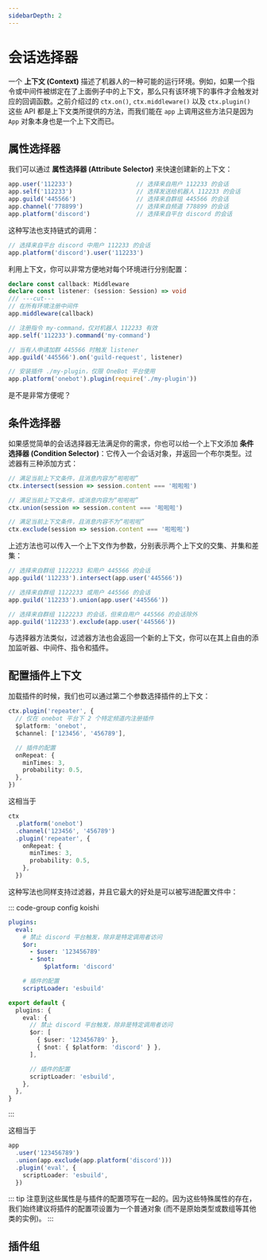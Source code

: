 ```yaml
---
sidebarDepth: 2
---
```


# 会话选择器

一个 **上下文 (Context)** 描述了机器人的一种可能的运行环境。例如，如果一个指令或中间件被绑定在了上面例子中的上下文，那么只有该环境下的事件才会触发对应的回调函数。之前介绍过的 `ctx.on()`, `ctx.middleware()` 以及 `ctx.plugin()` 这些 API 都是上下文类所提供的方法，而我们能在 `app` 上调用这些方法只是因为 `App` 对象本身也是一个上下文而已。

## 属性选择器

我们可以通过 **属性选择器 (Attribute Selector)** 来快速创建新的上下文：

```ts
app.user('112233')                  // 选择来自用户 112233 的会话
app.self('112233')                  // 选择发送给机器人 112233 的会话
app.guild('445566')                 // 选择来自群组 445566 的会话
app.channel('778899')               // 选择来自频道 778899 的会话
app.platform('discord')             // 选择来自平台 discord 的会话
```

这种写法也支持链式的调用：

```ts
// 选择来自平台 discord 中用户 112233 的会话
app.platform('discord').user('112233')
```

利用上下文，你可以非常方便地对每个环境进行分别配置：

```ts
declare const callback: Middleware
declare const listener: (session: Session) => void
/// ---cut---
// 在所有环境注册中间件
app.middleware(callback)

// 注册指令 my-command，仅对机器人 112233 有效
app.self('112233').command('my-command')

// 当有人申请加群 445566 时触发 listener
app.guild('445566').on('guild-request', listener)

// 安装插件 ./my-plugin，仅限 OneBot 平台使用
app.platform('onebot').plugin(require('./my-plugin'))
```

是不是非常方便呢？

## 条件选择器

如果感觉简单的会话选择器无法满足你的需求，你也可以给一个上下文添加 **条件选择器 (Condition Selector)**：它传入一个会话对象，并返回一个布尔类型。过滤器有三种添加方式：

```ts
// 满足当前上下文条件，且消息内容为“啦啦啦”
ctx.intersect(session => session.content === '啦啦啦')

// 满足当前上下文条件，或消息内容为“啦啦啦”
ctx.union(session => session.content === '啦啦啦')

// 满足当前上下文条件，且消息内容不为“啦啦啦”
ctx.exclude(session => session.content === '啦啦啦')
```

上述方法也可以传入一个上下文作为参数，分别表示两个上下文的交集、并集和差集：

```ts
// 选择来自群组 1122233 和用户 445566 的会话
app.guild('112233').intersect(app.user('445566'))

// 选择来自群组 1122233 或用户 445566 的会话
app.guild('112233').union(app.user('445566'))

// 选择来自群组 1122233 的会话，但来自用户 445566 的会话除外
app.guild('112233').exclude(app.user('445566'))
```

与选择器方法类似，过滤器方法也会返回一个新的上下文，你可以在其上自由的添加监听器、中间件、指令和插件。

## 配置插件上下文

加载插件的时候，我们也可以通过第二个参数选择插件的上下文：

```ts
ctx.plugin('repeater', {
  // 仅在 onebot 平台下 2 个特定频道内注册插件
  $platform: 'onebot',
  $channel: ['123456', '456789'],

  // 插件的配置
  onRepeat: {
    minTimes: 3,
    probability: 0.5,
  },
})
```

这相当于

```ts
ctx
  .platform('onebot')
  .channel('123456', '456789')
  .plugin('repeater', {
    onRepeat: {
      minTimes: 3,
      probability: 0.5,
    },
  })
```

这种写法也同样支持过滤器，并且它最大的好处是可以被写进配置文件中：

::: code-group config koishi
```yaml
plugins:
  eval:
    # 禁止 discord 平台触发，除非是特定调用者访问
    $or:
      - $user: '123456789'
      - $not:
          $platform: 'discord'

    # 插件的配置
    scriptLoader: 'esbuild'
```
```ts
export default {
  plugins: {
    eval: {
      // 禁止 discord 平台触发，除非是特定调用者访问
      $or: [
        { $user: '123456789' },
        { $not: { $platform: 'discord' } },
      ],

      // 插件的配置
      scriptLoader: 'esbuild',
    },
  },
}
```
:::

这相当于

```ts
app
  .user('123456789')
  .union(app.exclude(app.platform('discord')))
  .plugin('eval', {
    scriptLoader: 'esbuild',
  })
```

::: tip
注意到这些属性是与插件的配置项写在一起的。因为这些特殊属性的存在，我们始终建议将插件的配置项设置为一个普通对象 (而不是原始类型或数组等其他类的实例)。
:::

## 插件组 <Badge text="CLI"/>
